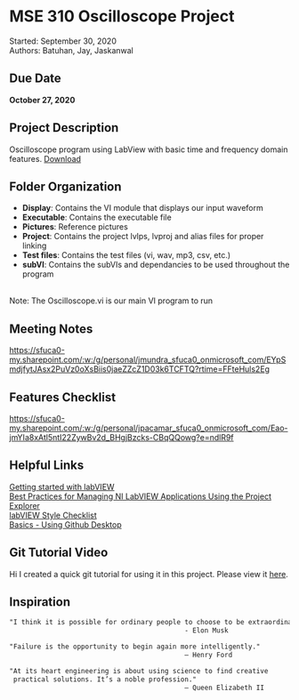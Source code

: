 # MSE 310 Oscilloscope Project
Started: September 30, 2020  <br />
Authors: Batuhan, Jay, Jaskanwal

## Due Date
<b>October 27, 2020</b>

## Project Description
Oscilloscope program using LabView with basic time and frequency domain features. [Download](https://canvas.sfu.ca/courses/57234/files/13505786/download?wrap=1)

## Folder Organization
* <b>Display</b>:     Contains the VI module that displays our input waveform
* <b>Executable</b>:  Contains the executable file
* <b>Pictures</b>:    Reference pictures
* <b>Project</b>:     Contains the project lvlps, lvproj and alias files for proper linking
* <b>Test files</b>:  Contains the test files (vi, wav, mp3, csv, etc.) 
* <b>subVI</b>:       Contains the subVIs and dependancies to be used throughout the program 
<br/>
Note: The Oscilloscope.vi is our main VI program to run

## Meeting Notes
https://sfuca0-my.sharepoint.com/:w:/g/personal/jmundra_sfuca0_onmicrosoft_com/EYpSmdjfytJAsx2PuVz0oXsBiis0jaeZZcZ1D03k6TCFTQ?rtime=FFteHuls2Eg

## Features Checklist
https://sfuca0-my.sharepoint.com/:w:/g/personal/jpacamar_sfuca0_onmicrosoft_com/Eao-jmYIa8xAtl5ntI22ZywBv2d_BHgjBzcks-CBqQQowg?e=ndlR9f

## Helpful Links
[Getting started with labVIEW](https://www.linkedin.com/learning-login/share?forceAccount=false&redirect=https%3A%2F%2Fwww.linkedin.com%2Flearning%2Flearning-labview%3Ftrk%3Dshare_ent_url&account=67553266) <br />
[Best Practices for Managing NI LabVIEW Applications Using the Project Explorer](https://www.ni.com/en-ca/support/documentation/supplemental/08/best-practices-for-managing-ni-labview-applications-using-the-pr.html#section-1065174310)  <br />
[labVIEW Style Checklist](https://zone.ni.com/reference/en-XX/help/371361R-01/lvdevconcepts/checklist/) <br/>
[Basics - Using Github Desktop](https://idratherbewriting.com/learnapidoc/pubapis_github_desktop_client.html) <br />

## Git Tutorial Video
Hi I created a quick git tutorial for using it in this project. Please view it [here](https://www.youtube.com/watch?v=6JEwDfjpPsQ).

## Inspiration
```html
"I think it is possible for ordinary people to choose to be extraordinary."
                                            - Elon Musk
```
```html
"Failure is the opportunity to begin again more intelligently." 
                                            – Henry Ford
```
```html
"At its heart engineering is about using science to find creative 
 practical solutions. It’s a noble profession." 
                                            – Queen Elizabeth II
```

